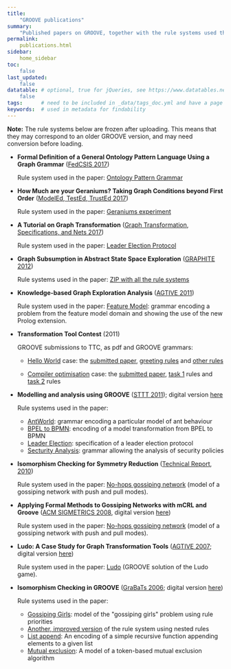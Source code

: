 ```yaml
---
title:
    "GROOVE publications"
summary:
    "Published papers on GROOVE, together with the rule systems used there"
permalink:
    publications.html
sidebar:
    home_sidebar
toc: 
    false
last_updated:
    false
datatable: # optional, true for jQueries, see https://www.datatables.net/
    false
tags:      # need to be included in _data/tags_doc.yml and have a page in tags/
keywords:  # used in metadata for findability
---
```


**Note:** The rule systems below are frozen after uploading. This means that they may correspond to an older GROOVE version, and may need conversion before loading.

- __Formal Definition of a General Ontology Pattern Language Using a Graph Grammar__ ([FedCSIS 2017](https://annals-csis.org/Volume_11/drp/pdf/001.pdf))

  Rule system used in the paper: [Ontology Pattern Grammar](grammars/onto-pattern-final-with-user-input.gps.zip)

- __How Much are your Geraniums? Taking Graph Conditions beyond First Order__ ([ModelEd, TestEd, TrustEd 2017](https://link.springer.com/chapter/10.1007/978-3-319-68270-9_10))

  Rule system used in the paper: [Geraniums experiment](grammars/full-experiment.gps.zip)

- __A Tutorial on Graph Transformation__ ([Graph Transformation, Specifications, and Nets 2017](https://link.springer.com/chapter/10.1007/978-3-319-75396-6_5))

  Rule system used in the paper: [Leader Election Protocol](grammars/leader-election.gps.zip)

- __Graph Subsumption in Abstract State Space Exploration__ ([GRAPHITE 2012](https://arxiv.org/abs/1210.6413))

  Rule systems used in the paper: [ZIP with all the rule systems](grammars/graphite_grammars.zip)

- __Knowledge-based Graph Exploration Analysis__ ([AGTIVE 2011](https://link.springer.com/chapter/10.1007/978-3-642-34176-2_11))

  Rule system used in the paper: [Feature Model](grammars/feature-model-prolog.gps.zip): grammar encoding a problem from the feature model domain and showing the use of the new Prolog extension.

- __Transformation Tool Contest__ (2011)

  GROOVE submissions to TTC, as pdf and GROOVE grammars:
  
  * [Hello World](grammars/hello-case-description.pdf) case: the [submitted paper](grammars/ttc2011_submission_13.pdf), [greeting rules](grammars/ttc-greeting.gps.zip) and [other rules](grammars/ttc-graph.gps.zip)
  
  * [Compiler optimisation](grammars/compiler-case-description.pdf) case: the [submitted paper](grammars/ttc2011_submission_12.pdf), [task 1](grammars/compiler-task1.gps.zip) rules and [task 2](grammars/compiler-task2.gps.zip) rules

- __Modelling and analysis using GROOVE__ ([STTT 2011](http://dx.doi.org/10.1007/s10009-011-0186-x)); digital version [here](grammars/sttt2011.pdf)

  Rule systems used in the paper:
  * [AntWorld](grammars/brave-new-antworld.gps.zip): grammar encoding a particular model of ant behaviour
  * [BPEL to BPMN](grammars/bpmn_2_bpel.gps.zip): encoding of a model transformation from BPEL to BPMN
  * [Leader Election](grammars/le.gps.zip): specification of a leader election protocol
  * [Secturity Analysis](grammars/sec.gps.zip): grammar allowing the analysis of security policies

- __Isomorphism Checking for Symmetry Reduction__ ([Technical Report, 2010](http://eprints.eemcs.utwente.nl/18117))

  Rule system used in the paper: [No-hops gossiping network](grammars/no-hops.gps.zip) (model of a gossiping network with push and pull modes).

- __Applying Formal Methods to Gossiping Networks with mCRL and Groove__ ([ACM SIGMETRICS 2008](http://dx.doi.org/10.1145/1481506.1481510), digital version [here](grammars/p7-crouzen.pdf))

  Rule system used in the paper: [No-hops gossiping network](grammars/no-hops.gps.zip) (model of a gossiping network with push and pull modes).

- __Ludo: A Case Study for Graph Transformation Tools__ ([AGTIVE 2007](http://dx.doi.org/10.1007/978-3-540-89020-1_34); digital version [here](grammars/ludo.pdf))

  Rule system used in the paper: [Ludo](grammars/ludo.gps.zip) (GROOVE solution of the Ludo game).

- __Isomorphism Checking in GROOVE__ ([GraBaTs 2006](https://journal.ub.tu-berlin.de/eceasst/article/view/77); digital version [here](grammars/grabats2006.pdf))

  Rule systems used in the paper:
  * [Gossiping Girls](grammars/gossip-priorities.gps.zip): model of the "gossiping girls" problem using rule priorities
  * [Another, improved version](grammars/gossip-nested.gps.zip) of the rule system using nested rules
  * [List append](grammars/append.gps.zip): An encoding of a simple recursive function appending elements to a given list
  * [Mutual exclusion](grammars/mutex.gps.zip): A model of a token-based mutual exclusion algorithm
